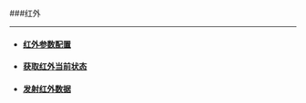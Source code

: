 ###红外

***
- #### [红外参数配置](./infrared/ble_infrared_config.html)
- #### [获取红外当前状态](./infrared/ble_infrared_get_statue.html)
- #### [发射红外数据](./infrared/ble_infrared_send.html)


